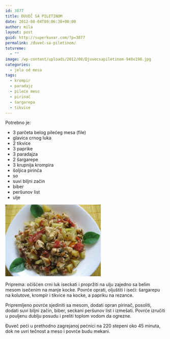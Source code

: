 ```yaml
---
id: 3877
title: ĐUVEČ SA PILETINOM
date: 2012-08-04T09:06:38+00:00
author: mila
layout: post
guid: http://superkuvar.com/?p=3877
permalink: /đuveč-sa-piletinom/
totvreme:
  - ""
image: /wp-content/uploads/2012/08/Djuvecsapiletinom-940x198.jpg
categories:
  - jela od mesa
tags:
  - krompir
  - paradajz
  - pileće meso
  - pirinač
  - šargarepa
  - tikvice
---
```

Potrebno je:

  * 3 parčeta belog pilećeg mesa (file)
  * glavica crnog luka
  * 2 tikvice
  * 3 paprike
  * 3 paradajza
  * 2 šargarepe
  * 3 krupnija krompira
  * šoljica pirinča
  * so
  * suvi biljni začin
  * biber
  * peršunov list
  * ulje

<img class="alignnone size-medium wp-image-3878" title="Djuvecsapiletinom" src="/wp-content/uploads/2012/08/Djuvecsapiletinom-300x225.jpg" alt="" width="300" height="225" /> 

Priprema: očišćen crni luk iseckati i propržiti na ulju zajedno sa belim mesom isečenim na manje kocke. Povrće oprati, oljuštiti i iseći: šargarepu na kolutove, krompir i tikvice na kocke, a papriku na rezance.

Pripremljeno povrće sjediniti sa mesom, dodati opran pirinač, posoliti, dodati suvi biljni začin, biber, seckani peršunov list i izmešati. Povrće izručiti u pouljenu dublju posudu i preliti toplom vodom da ogrezne.

Đuveč peći u prethodno zagrejanoj pećnici na 220 stepeni oko 45 minuta, dok ne uvri tečnost a meso i povrće budu mekani.